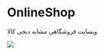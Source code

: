 # OnlineShop
وبسایت فروشگاهی مشابه دیجی کالا


<img src="https://s6.uupload.ir/files/bandicam_2022-08-01_17-38-07-681_2s4h.jpg">
